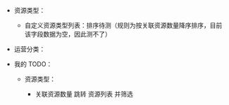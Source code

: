 - 资源类型：

  - 自定义资源类型列表：排序待测（规则为按关联资源数量降序排序，目前该字段数据为空，因此测不了）

- 运营分类：

- 我的 TODO：

  - 资源类型：

    - 关联资源数量 跳转 资源列表 并筛选
